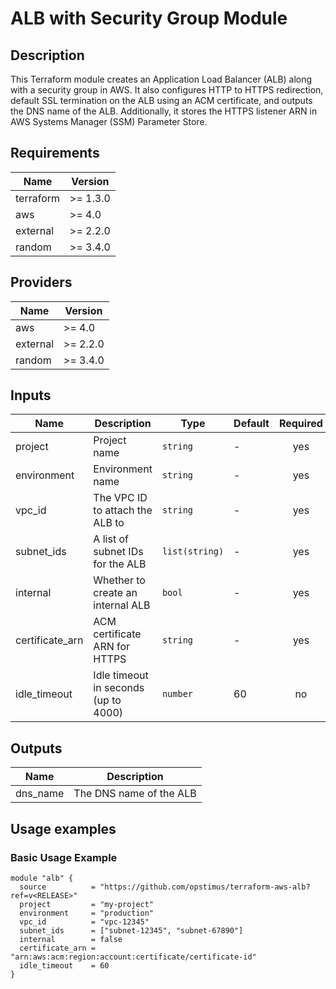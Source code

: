 # ALB with Security Group Module

## Description

This Terraform module creates an Application Load Balancer (ALB) along with a security group in AWS. It also configures HTTP to HTTPS redirection, default SSL termination on the ALB using an ACM certificate, and outputs the DNS name of the ALB. Additionally, it stores the HTTPS listener ARN in AWS Systems Manager (SSM) Parameter Store.

## Requirements

| Name      | Version  |
|-----------|----------|
| terraform | >= 1.3.0 |
| aws       | >= 4.0   |
| external  | >= 2.2.0 |
| random    | >= 3.4.0 |

## Providers

| Name | Version  |
|------|----------|
| aws  | >= 4.0   |
| external | >= 2.2.0 |
| random   | >= 3.4.0 |

## Inputs

| Name            | Description                             | Type          | Default | Required |
|-----------------|-----------------------------------------|---------------|---------|:--------:|
| project         | Project name                            | `string`      | -       |   yes    |
| environment     | Environment name                        | `string`      | -       |   yes    |
| vpc_id          | The VPC ID to attach the ALB to         | `string`      | -       |   yes    |
| subnet_ids      | A list of subnet IDs for the ALB        | `list(string)`| -       |   yes    |
| internal        | Whether to create an internal ALB       | `bool`        | -       |   yes    |
| certificate_arn | ACM certificate ARN for HTTPS           | `string`      | -       |   yes    |
| idle_timeout    | Idle timeout in seconds (up to 4000)    | `number`      | 60      |    no    |

## Outputs

| Name     | Description         |
|----------|---------------------|
| dns_name | The DNS name of the ALB |

## Usage examples

### Basic Usage Example

```hcl
module "alb" {
  source          = "https://github.com/opstimus/terraform-aws-alb?ref=v<RELEASE>"
  project         = "my-project"
  environment     = "production"
  vpc_id          = "vpc-12345"
  subnet_ids      = ["subnet-12345", "subnet-67890"]
  internal        = false
  certificate_arn = "arn:aws:acm:region:account:certificate/certificate-id"
  idle_timeout    = 60
}
```